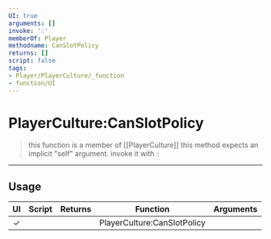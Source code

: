 ```yaml
---
UI: true
arguments: []
invoke: ':'
memberOf: Player
methodname: CanSlotPolicy
returns: []
script: false
tags:
- Player/PlayerCulture/_function
- function/UI
---
```

# PlayerCulture:CanSlotPolicy
> this function is a member of [[PlayerCulture]]
> this method expects an implicit "self" argument. invoke it with `:`
-----
## Usage
|  UI | Script | Returns | Function | Arguments |
|:---:|:------:|-------:|:--------:|:---------|
|✓| ||PlayerCulture:CanSlotPolicy||
